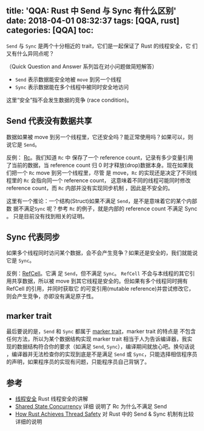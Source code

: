 title: 'QQA: Rust 中 Send 与 Sync 有什么区别'
date: 2018-04-01 08:32:37
tags: [QQA, rust]
categories: [QQA]
toc:
---

`Send` 与 `Sync` 是两个十分相近的 trait，它们是一起保证了 Rust 的线程安全，它
们又有什么异同点呢？

（Quick Question and Answer 系列旨在对小问题做简短解答）

<!--more-->

- `Send` 表示数据能安全地被 `move` 到另一个线程
- `Sync` 表示数据能在多个线程中被同时安全地访问

这里“安全”指不会发生数据的竞争 (race condition)。

## Send 代表没有数据共享

数据如果被 move 到另一个线程里，它还安全吗？能正常使用吗？如果可以，则说它是
`Send`。

反例： [Rc](https://doc.rust-lang.org/std/rc/struct.Rc.html)。我们知道 `Rc` 中
保存了一个 reference count，记录有多少变量引用了当前的数据，当 reference count
归 0 时才释放(drop)数据本身。现在如果我们把一个 `Rc` move 到另一个线程里，尽管
是 move，`Rc` 的实现还是决定了不同线程里的 `Rc` 会指向同一个 reference count，
这意味着不同的线程可能同时修改 reference count，而 `Rc` 内部并没有实现同步机制
，因此是不安全的。

这里有一个推论：一个结构(Struct)如果不满足 `Send`，是不是意味着它的某个内部数
据不满足`Sync` 呢？参考 `Rc` 的例子，就是内部的 reference count 不满足 Sync 。
只是目前没有找到相关的证明。

## Sync 代表同步

如果多个线程同时访问某个数据，会不会产生竞争？如果还是安全的，我们就能说它是
`Sync`。

反例：[RefCell](https://doc.rust-lang.org/std/cell/struct.RefCell.html)。它满
足 `Send`，但不满足 `Sync`。 `RefCell` 不会与本线程的其它引用共享数据，所以被
move 到其它线程是安全的。但如果有多个线程同时拥有 RefCell 的引用，并同时获取它
的可变引用(mutable reference)并尝试修改它，则会产生竞争，亦即没有满足原子性。

## marker trait

最后要说的是，`Send` 和 `Sync` 都属于 [marker
trait](https://doc.rust-lang.org/std/marker/index.html)，marker trait 的特点是
不包含任何方法，所以为某个数据结构实现 marker trait 相当于人为告诉编译器，我实
现的数据结构符合你的要求（如满足 `Send`, `Sync`），编译期间就放心吧。换句话说
，编译器并无法检查你的实现到底是不是满足 `Send` 或 `Sync`，只能选择相信程序员
的声明，如果程序员的实现有问题，只能程序员自己背锅了。

## 参考
- [线程安全](https://zhuanlan.zhihu.com/p/24142191) Rust 线程安全的讲解
- [Shared State Concurrency](https://doc.rust-lang.org/book/second-edition/ch16-03-shared-state.html) 详细
    说明了 Rc 为什么不满足 Send
- [How Rust Achieves Thread Safety](https://manishearth.github.io/blog/2015/05/30/how-rust-achieves-thread-safety/) 对 Rust 中的 Send & Sync 机制有比较详细的说明
